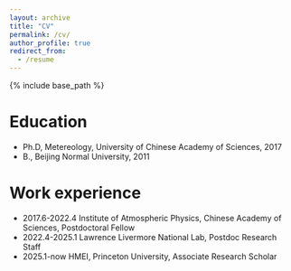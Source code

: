 ```yaml
---
layout: archive
title: "CV"
permalink: /cv/
author_profile: true
redirect_from:
  - /resume
---
```


{% include base_path %}

Education
======
* Ph.D, Metereology, University of Chinese Academy of Sciences, 2017
* B., Beijing Normal University, 2011

Work experience
======
* 2017.6-2022.4 Institute of Atmospheric Physics, Chinese Academy of Sciences, Postdoctoral Fellow
* 2022.4-2025.1 Lawrence Livermore National Lab, Postdoc Research Staff
* 2025.1-now        HMEI, Princeton University, Associate Research Scholar
  
